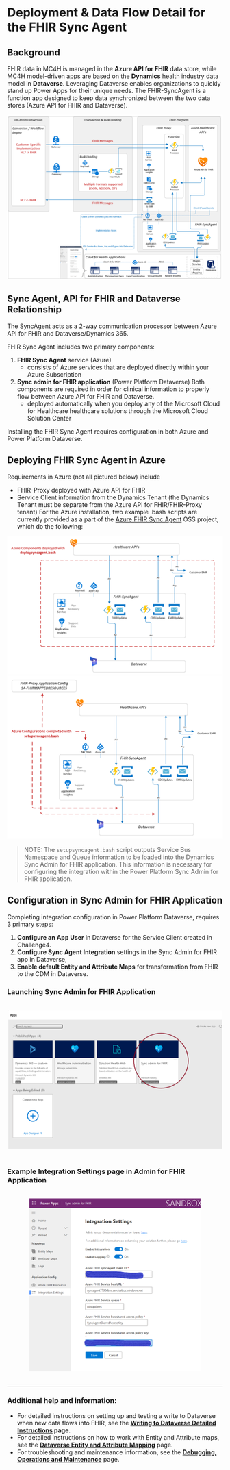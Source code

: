 # Deployment & Data Flow Detail for the FHIR Sync Agent
## Background
FHIR data in MC4H is managed in the **Azure API for FHIR** data store, while MC4H model-driven apps are based on the **Dynamics** health industry data model in **Dataverse**. Leveraging Dataverse enables organizations to quickly stand up Power Apps for their unique needs. The FHIR-SyncAgent is a function app designed to keep data synchronized between the two data stores (Azure API for FHIR and Dataverse).  

![Reference Architecture Data Flow](../Docs/media/full-diagram.png)

## Sync Agent, API for FHIR and Dataverse Relationship 
The SyncAgent acts as a 2-way communication processor between Azure API for FHIR and Dataverse/Dynamics 365. 

FHIR Sync Agent includes two primary components:

1. **FHIR Sync Agent** service (Azure)
   * consists of Azure services that are deployed directly within your Azure Subscription
2. **Sync admin for FHIR application** (Power Platform Dataverse)
Both components are required in order for clinical information to properly flow between Azure API for FHIR and Dataverse.
   * deployed automatically when you deploy any of the Microsoft Cloud for Healthcare healthcare solutions through the Microsoft Cloud Solution Center

Installing the FHIR Sync Agent requires configuration in both Azure and Power Platform Dataverse.

## Deploying FHIR Sync Agent in Azure
Requirements in Azure (not all pictured below) include 
- FHIR-Proxy deployed with Azure API for FHIR
- Service Client information from the Dynamics Tenant (the Dynamics Tenant must be separate from the Azure API for FHIR/FHIR-Proxy tenant)
 For the Azure installation, two example .bash scripts are currently provided as a part of the [Azure FHIR Sync Agent](https://github.com/microsoft/fhir-cds-agent) OSS project, which do the following:<br>

![deploysyncagent.bash Components](../Docs/media/deploy-components.png)
<br>
![setupSyncAgent.bash Configurations](../Docs/media/setup-components.png)

> NOTE: The ```setupsyncagent.bash``` script outputs Service Bus Namespace and Queue information to be loaded into the Dynamics Sync Admin for FHIR application. This information is necessary for configuring the integration within the Power Platform Sync Admin for FHIR application. 
  

## Configuration in Sync Admin for FHIR Application 
Completing integration configuration in Power Platform Dataverse, requires 3 primary steps:
1. **Configure an App User** in Dataverse for the Service Client created in Challenge4. 
2. **Configure Sync Agent Integration** settings in the Sync Admin for FHIR app in Dataverse, 
3. **Enable default Entity and Attribute Maps** for transformation from FHIR to the CDM in Dataverse.

### Launching Sync Admin for FHIR Application
<br>
<center><img src="../Docs/media/dataverse-syncApp-selection.png" width="500"></center><br>

### Example Integration Settings page in Admin for FHIR Application
<br>
<center><img src="../Docs/media/dataverse_sync-agent-setup1.png" width="400"></center><br>

---
### Additional help and information:
* For detailed instructions on setting up and testing a write to Dataverse when new data flows into FHIR, see the **[Writing to Dataverse Detailed Instructions](../Docs/WritingToDataverseDetail.md) page**.
* For detailed instructions on how to work with Entity and Attribute maps, see the **[Dataverse Entity and Attribute Mapping](../Docs/ManageSyncAgentMaps.md)** page.
* For troubleshooting and maintenance information, see the **[Debugging, Operations and Maintenance](../Docs/Debug-Maintenance.md)** page.

